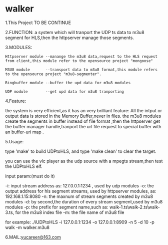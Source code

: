 
walker
======

1.This Project TO BE CONTINUE


2.FUNCTION: a system which will tranport the UDP ts data to m3u8 segment for HLS,then the httpserver manage those segments.


3.MODULES: 

    Httpserver module --manange the m3u8 data,request to the HLS request from client,this module refer to the opensource project "mongoose"

    M3U8 module       --transport data to m3u8 format,this module refers to the opensource project "m3u8-segmenter".

    Ringbuffer module --buffer the upd data for m3u8 modules

    UDP module        --get upd data for m3u8 tranporting


4.Feature:

  the system is very efficient,as it has an very brilliant feature: All the intput or output data  is stored in the Memory Buffer,never in files. the m3u8 modules create the segments in buffer instead of file format ,then the httpserver get the buffer manager handle,tranport the url file request to special buffer with an buffer-uri map .


5.Usage:

type 'make' to build UDPtoHLS, and type 'make clean' to clear the target.


you can use the vlc player as the udp source with a mpegts stream,then test the UDPtoHLS elf.

input param:(must do it)

-i:  input stream address  as: 127.0.0.1:1234 , used by udp modules
-o:  the output  address  for   hls segment streams,  used by  httpserver  modules, as: 192.168.1.15:8080
-n:  the maxnum of stream  segments  created by  m3u8 modules 
-d:  by second,the duration of every stream segment,used by m3u8 modules 
-p:  the prefix for segment name,such as: walk-1.ts\walk-2.ts\walk-3.ts, for the m3u8 index file 
-m:  the file name of m3u8 file 

for example:
./iUDPtoHLS -i 127.0.0.1:1234  -o  127.0.0.1:8909  -n 5 -d 10 -p walk -m walker.m3u8  

6.MAIL:yucareer@163.com
